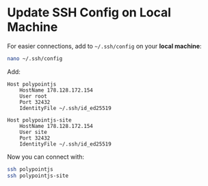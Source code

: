 # Update SSH Config on Local Machine

For easier connections, add to `~/.ssh/config` on your **local machine**:

```bash
nano ~/.ssh/config
```

Add:

```
Host polypointjs
    HostName 178.128.172.154
    User root
    Port 32432
    IdentityFile ~/.ssh/id_ed25519

Host polypointjs-site
    HostName 178.128.172.154
    User site
    Port 32432
    IdentityFile ~/.ssh/id_ed25519
```

Now you can connect with:

```bash
ssh polypointjs
ssh polypointjs-site
```
